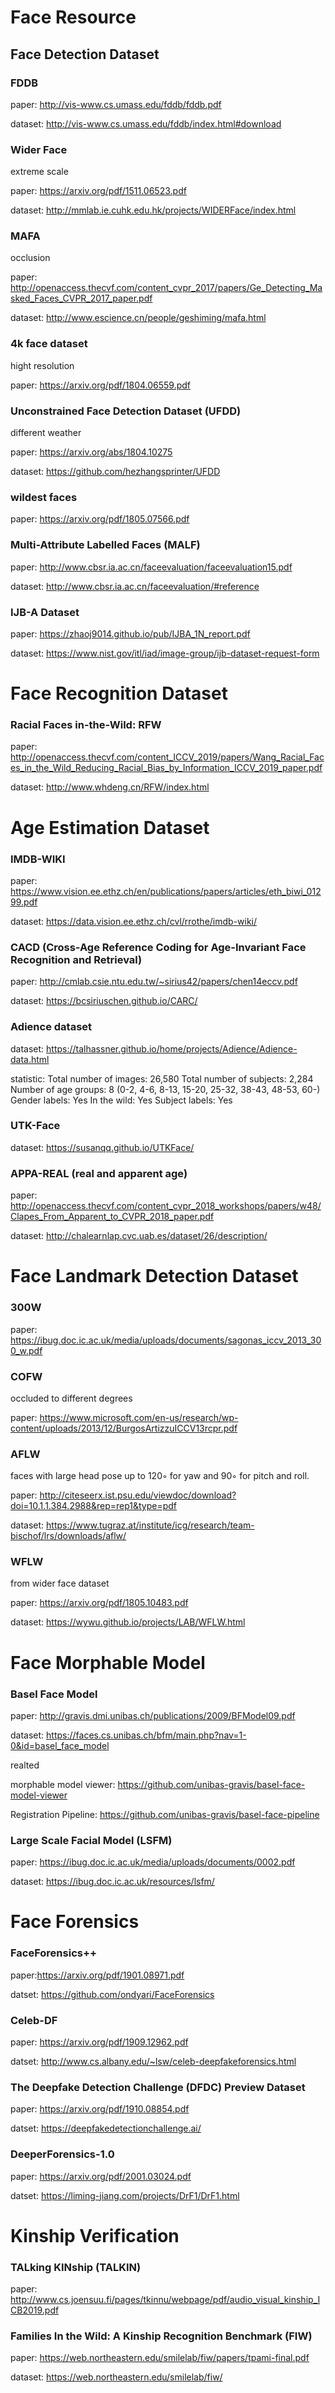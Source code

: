  
# Face Resource

## Face Detection Dataset

### FDDB

paper: http://vis-www.cs.umass.edu/fddb/fddb.pdf

dataset: http://vis-www.cs.umass.edu/fddb/index.html#download


### Wider Face

extreme scale

paper: https://arxiv.org/pdf/1511.06523.pdf

dataset: http://mmlab.ie.cuhk.edu.hk/projects/WIDERFace/index.html

### MAFA

occlusion

paper: http://openaccess.thecvf.com/content_cvpr_2017/papers/Ge_Detecting_Masked_Faces_CVPR_2017_paper.pdf

dataset: http://www.escience.cn/people/geshiming/mafa.html

### 4k face dataset

hight resolution

paper: https://arxiv.org/pdf/1804.06559.pdf

### Unconstrained Face Detection Dataset (UFDD)

different weather

paper: https://arxiv.org/abs/1804.10275
	
dataset: https://github.com/hezhangsprinter/UFDD

### wildest faces

paper: https://arxiv.org/pdf/1805.07566.pdf

### Multi-Attribute Labelled Faces (MALF)

paper: http://www.cbsr.ia.ac.cn/faceevaluation/faceevaluation15.pdf

dataset: http://www.cbsr.ia.ac.cn/faceevaluation/#reference

### IJB-A Dataset
paper: https://zhaoj9014.github.io/pub/IJBA_1N_report.pdf

dataset: https://www.nist.gov/itl/iad/image-group/ijb-dataset-request-form

# Face Recognition Dataset

### Racial Faces in-the-Wild: RFW

paper: http://openaccess.thecvf.com/content_ICCV_2019/papers/Wang_Racial_Faces_in_the_Wild_Reducing_Racial_Bias_by_Information_ICCV_2019_paper.pdf

dataset: http://www.whdeng.cn/RFW/index.html

# Age Estimation Dataset

### IMDB-WIKI

paper: https://www.vision.ee.ethz.ch/en/publications/papers/articles/eth_biwi_01299.pdf

dataset: https://data.vision.ee.ethz.ch/cvl/rrothe/imdb-wiki/

### CACD (Cross-Age Reference Coding for Age-Invariant Face Recognition and Retrieval)

paper: http://cmlab.csie.ntu.edu.tw/~sirius42/papers/chen14eccv.pdf

dataset: https://bcsiriuschen.github.io/CARC/

### Adience dataset
dataset: https://talhassner.github.io/home/projects/Adience/Adience-data.html

statistic:
Total number of images: 26,580
Total number of subjects: 2,284
Number of age groups: 8 (0-2, 4-6, 8-13, 15-20, 25-32, 38-43, 48-53, 60-)
Gender labels: Yes
In the wild: Yes
Subject labels: Yes 

### UTK-Face
dataset: https://susanqq.github.io/UTKFace/

### APPA-REAL (real and apparent age)
paper: http://openaccess.thecvf.com/content_cvpr_2018_workshops/papers/w48/Clapes_From_Apparent_to_CVPR_2018_paper.pdf

dataset: http://chalearnlap.cvc.uab.es/dataset/26/description/


# Face Landmark Detection Dataset

### 300W
paper: https://ibug.doc.ic.ac.uk/media/uploads/documents/sagonas_iccv_2013_300_w.pdf

### COFW

occluded to different degrees

paper: https://www.microsoft.com/en-us/research/wp-content/uploads/2013/12/BurgosArtizzuICCV13rcpr.pdf
### AFLW

faces with large head pose up to 120◦ for yaw and 90◦ for pitch and roll.

paper: http://citeseerx.ist.psu.edu/viewdoc/download?doi=10.1.1.384.2988&rep=rep1&type=pdf

dataset: https://www.tugraz.at/institute/icg/research/team-bischof/lrs/downloads/aflw/

### WFLW

from wider face dataset

paper: https://arxiv.org/pdf/1805.10483.pdf

dataset: https://wywu.github.io/projects/LAB/WFLW.html
# Face Morphable Model

### Basel Face Model

paper: http://gravis.dmi.unibas.ch/publications/2009/BFModel09.pdf

dataset: https://faces.cs.unibas.ch/bfm/main.php?nav=1-0&id=basel_face_model

realted

morphable model viewer: https://github.com/unibas-gravis/basel-face-model-viewer

Registration Pipeline: https://github.com/unibas-gravis/basel-face-pipeline

### Large Scale Facial Model (LSFM)

paper: https://ibug.doc.ic.ac.uk/media/uploads/documents/0002.pdf

dataset: https://ibug.doc.ic.ac.uk/resources/lsfm/

# Face Forensics

### FaceForensics++

paper:https://arxiv.org/pdf/1901.08971.pdf

datset: https://github.com/ondyari/FaceForensics

### Celeb-DF

paper: https://arxiv.org/pdf/1909.12962.pdf

datset: http://www.cs.albany.edu/~lsw/celeb-deepfakeforensics.html

### The Deepfake Detection Challenge (DFDC) Preview Dataset

paper: https://arxiv.org/pdf/1910.08854.pdf

datset: https://deepfakedetectionchallenge.ai/


### DeeperForensics-1.0

paper: https://arxiv.org/pdf/2001.03024.pdf

datset: https://liming-jiang.com/projects/DrF1/DrF1.html

# Kinship Verification

###  TALking KINship (TALKIN)

paper: http://www.cs.joensuu.fi/pages/tkinnu/webpage/pdf/audio_visual_kinship_ICB2019.pdf

### Families In the Wild: A Kinship Recognition Benchmark (FIW)

paper: https://web.northeastern.edu/smilelab/fiw/papers/tpami-final.pdf

dataset: https://web.northeastern.edu/smilelab/fiw/

